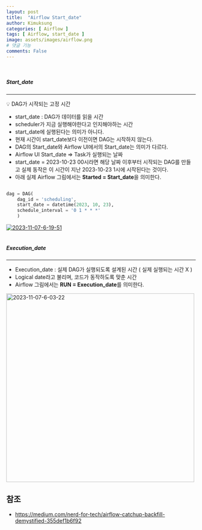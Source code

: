 ```yaml
---
layout: post
title:  "Airflow Start_date"
author: Kimuksung
categories: [ Airflow ]
tags: [ Airflow, start_date ]
image: assets/images/airflow.png
# 댓글 기능
comments: False
---
```


<br>

##### Start_date
---
<aside>
💡 DAG가 시작되는 고정 시간
</aside>

- start_date : DAG가 데이터를 읽을 시간
- scheduler가 지금 실행해야한다고 인지해야하는 시간
- start_date에 실행된다는 의미가 아니다.
- 현재 시간이 start_date보다 이전이면 DAG는 시작하지 않는다.
- DAG의 Start_date와 Airflow UI에서의 Start_date는 의미가 다르다.
- Airflow UI Start_date ⇒ Task가 실행되는 날짜
- start_date = 2023-10-23 00시라면 해당 날짜 이후부터 시작되는 DAG를 만들고 실제 동작은 이 시간이 지난 2023-10-23 1시에 시작된다는 것이다.
- 아래 실제 Airflow 그림에서는 **Started = Start_date**을 의미한다.

```python

dag = DAG(
	dag_id = 'scheduling',
	start_date = datetime(2023, 10, 23),
	schedule_interval = '0 1 * * *'
    )
```

<a href="https://ibb.co/2MWRVkC"><img src="https://i.ibb.co/Jpm86sG/2023-11-07-6-19-51.png" alt="2023-11-07-6-19-51" border="0"></a><br /><a target='_blank' href='https://nonprofitlight.com/ny/new-york/garden-of-eden-foundation-inc'></a><br />

##### Execution_date
---
- Execution_date : 실제 DAG가 실행되도록 설계된 시간 ( 실제 실행되는 시간 X )
- Logical date라고 불리며, 코드가 동작하도록 맞춘 시간
- Airflow 그림에서는 **RUN = Execution_date**를 의미한다.


<a href="https://ibb.co/xfzXhdM"><img src="https://i.ibb.co/s6sbjzF/2023-11-07-6-03-22.png" alt="2023-11-07-6-03-22" border="0" width = 500></a>


참조
---
- https://medium.com/nerd-for-tech/airflow-catchup-backfill-demystified-355def1b6f92